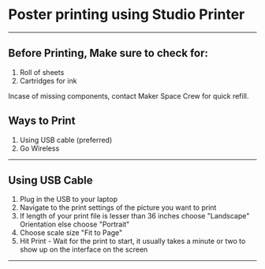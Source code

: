 # Poster printing using Studio Printer
---

## Before Printing, Make sure to check for:

1. Roll of sheets 
2. Cartridges for ink

Incase of missing components, contact Maker Space Crew for quick refill.


## Ways to Print 
1. Using USB cable (preferred)
2. Go Wireless

---

## Using USB Cable

1. Plug in the USB to your laptop
2. Navigate to the print settings of the picture you want to print  
3. If length of your print file is lesser than 36 inches choose "Landscape" Orientation else choose "Portrait"
4. Choose scale size "Fit to Page"
5. Hit Print - Wait for the print to start, it usually takes a minute or two to show up on the interface on the screen
---
